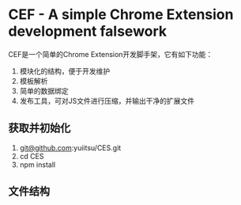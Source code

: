 # CEF - A simple Chrome Extension development falsework

CEF是一个简单的Chrome Extension开发脚手架，它有如下功能：
1. 模块化的结构，便于开发维护
2. 模板解析
3. 简单的数据绑定
4. 发布工具，可对JS文件进行压缩，并输出干净的扩展文件

## 获取并初始化
1. git@github.com:yuiitsu/CES.git
2. cd CES
3. npm install

## 文件结构
